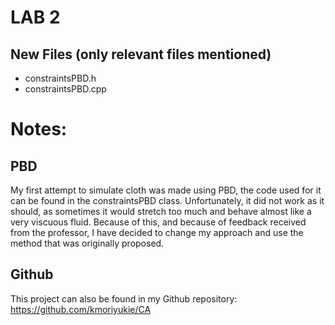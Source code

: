 # LAB 2

## New Files (only relevant files mentioned)
- constraintsPBD.h
- constraintsPBD.cpp

# Notes:
## PBD
My first attempt to simulate cloth was made using PBD, the code used for it can be found in the constraintsPBD class. Unfortunately, it did not work as it should, as sometimes it would stretch too much and behave almost like a very viscuous fluid. Because of this, and because of feedback received from the professor, I have decided to change my approach and use the method that was originally proposed. 

## Github
This project can also be found in my Github repository:
https://github.com/kmoriyukie/CA